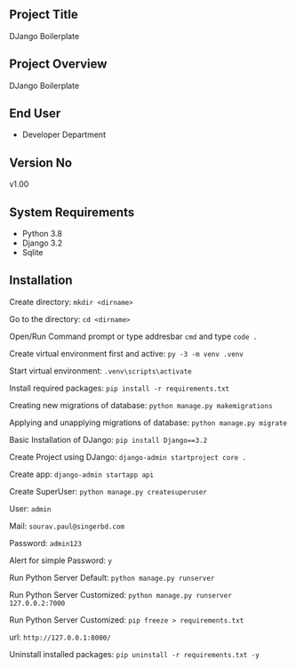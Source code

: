 
## Project Title
DJango Boilerplate

## Project Overview
DJango Boilerplate

## End User
* Developer Department

## Version No
v1.00

## System Requirements
* Python 3.8
* Django 3.2
* Sqlite

## Installation
Create directory: `mkdir <dirname>`

Go to the directory: `cd <dirname>`

Open/Run Command prompt or type addresbar `cmd` and type `code .`

Create virtual environment first and active: `py -3 -m venv .venv`

Start virtual environment: `.venv\scripts\activate`

Install required packages: `pip install -r requirements.txt`

Creating new migrations of database: `python manage.py makemigrations`

Applying and unapplying migrations of database: `python manage.py migrate`

Basic Installation of DJango: `pip install Django==3.2`

Create Project using DJango: `django-admin startproject core .`

Create app: `django-admin startapp api`

Create SuperUser: `python manage.py createsuperuser`

User: `admin`

Mail: `sourav.paul@singerbd.com`

Password: `admin123`

Alert for simple Password: `y`

Run Python Server Default: `python manage.py runserver`

Run Python Server Customized: `python manage.py runserver 127.0.0.2:7000 `


Run Python Server Customized: `pip freeze > requirements.txt`

url: `http://127.0.0.1:8000/`


Uninstall installed packages: `pip uninstall -r requirements.txt -y`